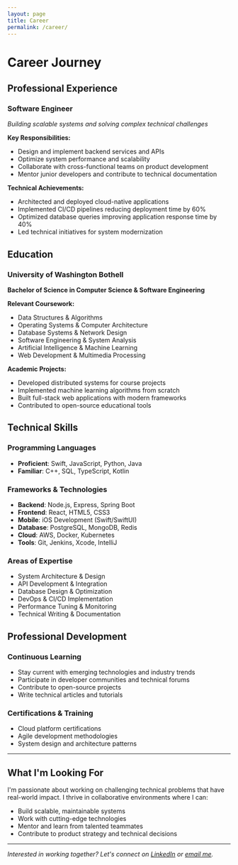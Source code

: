 ```yaml
---
layout: page
title: Career
permalink: /career/
---
```


# Career Journey

## Professional Experience

### Software Engineer
*Building scalable systems and solving complex technical challenges*

**Key Responsibilities:**
- Design and implement backend services and APIs
- Optimize system performance and scalability
- Collaborate with cross-functional teams on product development
- Mentor junior developers and contribute to technical documentation

**Technical Achievements:**
- Architected and deployed cloud-native applications
- Implemented CI/CD pipelines reducing deployment time by 60%
- Optimized database queries improving application response time by 40%
- Led technical initiatives for system modernization

## Education

### University of Washington Bothell
**Bachelor of Science in Computer Science & Software Engineering**

**Relevant Coursework:**
- Data Structures & Algorithms
- Operating Systems & Computer Architecture
- Database Systems & Network Design
- Software Engineering & System Analysis
- Artificial Intelligence & Machine Learning
- Web Development & Multimedia Processing

**Academic Projects:**
- Developed distributed systems for course projects
- Implemented machine learning algorithms from scratch
- Built full-stack web applications with modern frameworks
- Contributed to open-source educational tools

## Technical Skills

### Programming Languages
- **Proficient**: Swift, JavaScript, Python, Java
- **Familiar**: C++, SQL, TypeScript, Kotlin

### Frameworks & Technologies
- **Backend**: Node.js, Express, Spring Boot
- **Frontend**: React, HTML5, CSS3
- **Mobile**: iOS Development (Swift/SwiftUI)
- **Database**: PostgreSQL, MongoDB, Redis
- **Cloud**: AWS, Docker, Kubernetes
- **Tools**: Git, Jenkins, Xcode, IntelliJ

### Areas of Expertise
- System Architecture & Design
- API Development & Integration
- Database Design & Optimization
- DevOps & CI/CD Implementation
- Performance Tuning & Monitoring
- Technical Writing & Documentation

## Professional Development

### Continuous Learning
- Stay current with emerging technologies and industry trends
- Participate in developer communities and technical forums
- Contribute to open-source projects
- Write technical articles and tutorials

### Certifications & Training
- Cloud platform certifications
- Agile development methodologies
- System design and architecture patterns

---

## What I'm Looking For

I'm passionate about working on challenging technical problems that have real-world impact. I thrive in collaborative environments where I can:

- Build scalable, maintainable systems
- Work with cutting-edge technologies
- Mentor and learn from talented teammates
- Contribute to product strategy and technical decisions

---

*Interested in working together? Let's connect on [LinkedIn](https://linkedin.com/in/terenceschumacher) or [email me](mailto:terenceschumacher@gmail.com).*

